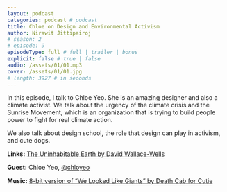 ```yaml
---
layout: podcast
categories: podcast # podcast
title: Chloe on Design and Environmental Activism
author: Nirawit Jittipairoj
# season: 2
# episode: 9
episodeType: full # full | trailer | bonus
explicit: false # true | false
audio: /assets/01/01.mp3
cover: /assets/01/01.jpg
# length: 3927 # in seconds
---
```


In this episode, I talk to Chloe Yeo. She is an amazing designer and also a climate activist. We talk about the urgency of the climate crisis and the Sunrise Movement, which is an organization that is trying to build people power to fight for real climate action.

We also talk about design school, the role that design can play in activism, and cute dogs.

**Links:**
[The Uninhabitable Earth by David Wallace-Wells](https://en.wikipedia.org/wiki/The_Uninhabitable_Earth_(book))

**Guest:**
Chloe Yeo, [@chloyeo](https://twitter.com/chloyeo)

**Music:**
[8-bit version of “We Looked Like Giants” by Death Cab for Cutie](https://soundcloud.com/8bitsongs_1464046229336/we-looked-like-giants)
